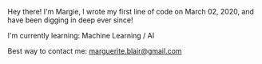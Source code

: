 Hey there! I'm Margie, I wrote my first line of code on March 02, 2020, and have been digging in deep ever since!

I'm currently learning: Machine Learning / AI <br>

Best way to contact me: marguerite.blair@gmail.com


<!--
**margueriteblair/margueriteblair** is a ✨ _special_ ✨ repository because its `README.md` (this file) appears on your GitHub profile.

Here are some ideas to get you started:

- 🔭 I’m currently working on mastering everything
- 🌱 I’m currently learning ...
- 👯 I’m looking to collaborate on ... Blockchain projects!
- 🤔 I’m looking for help with ... Math.PI
- 💬 Ask me about ... My deep love for Bachata music much to the disdain of my neighbors.
- 📫 How to reach me: ... WHY WOULD YOU
- 😄 Pronouns: she/her
- ⚡ Fun fact: ... QUE LO QUEEEEEEE
Coolest thing I've ever made? Right <a href="https://www.google.com/search?sxsrf=ALeKk01FoWYhTMZLfAW0PTg47dTzBK6K9w%3A1605498001066&source=hp&ei=kfSxX5m-AeO2ggf7uZWABA&q=lol%21+just+kidding%2C+this+is+google&oq=lol%21+just+kidding%2C+this+is+google&gs_lcp=CgZwc3ktYWIQAzIICCEQFhAdEB4yCAghEBYQHRAeMggIIRAWEB0QHjIICCEQFhAdEB46BAgjECc6CwguELEDEMcBEKMCOg4ILhCxAxCDARDHARCjAjoFCAAQsQM6AggAOgUILhCxAzoICC4QsQMQgwE6CAguEMcBEKMCOggIABCxAxDJAzoICC4QxwEQrwE6CAgAELEDEIMBOgIILjoFCAAQyQM6CAguEMkDEJMCOgYIABAWEB46BQghEKsCOgQIIRAKUKENWNEwYLc3aABwAHgAgAFkiAGCFJIBBDMyLjGYAQCgAQGqAQdnd3Mtd2l6&sclient=psy-ab&ved=0ahUKEwjZyqeQkobtAhVjm-AKHftcBUAQ4dUDCAk&uact=5">here!</a>
-->
